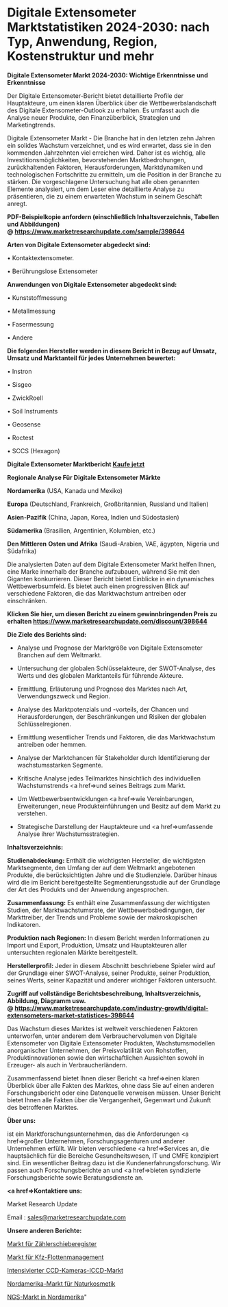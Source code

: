 # Digitale Extensometer Marktstatistiken 2024-2030: nach Typ, Anwendung, Region, Kostenstruktur und mehr

<strong>Digitale Extensometer Markt 2024-2030: Wichtige Erkenntnisse und Erkenntnisse</strong>

Der Digitale Extensometer-Bericht bietet detaillierte Profile der Hauptakteure, um einen klaren Überblick über die Wettbewerbslandschaft des Digitale Extensometer-Outlook zu erhalten. Es umfasst auch die Analyse neuer Produkte, den Finanzüberblick, Strategien und Marketingtrends.

Digitale Extensometer Markt - Die Branche hat in den letzten zehn Jahren ein solides Wachstum verzeichnet, und es wird erwartet, dass sie in den kommenden Jahrzehnten viel erreichen wird. Daher ist es wichtig, alle Investitionsmöglichkeiten, bevorstehenden Marktbedrohungen, zurückhaltenden Faktoren, Herausforderungen, Marktdynamiken und technologischen Fortschritte zu ermitteln, um die Position in der Branche zu stärken. Die vorgeschlagene Untersuchung hat alle oben genannten Elemente analysiert, um dem Leser eine detaillierte Analyse zu präsentieren, die zu einem erwarteten Wachstum in seinem Geschäft anregt.

<strong><b>PDF-Beispielkopie anfordern (einschließlich Inhaltsverzeichnis, Tabellen und Abbildungen) @ </b></strong><strong><a href=https://www.marketresearchupdate.com/sample/398644><strong>https://www.marketresearchupdate.com/sample/398644</u></a></strong></strong>

<strong>Arten von Digitale Extensometer abgedeckt sind:</strong>

• Kontaktextensometer.

• Berührungslose Extensometer

<strong>Anwendungen von Digitale Extensometer abgedeckt sind:</strong>

• Kunststoffmessung

• Metallmessung

• Fasermessung

• Andere

<strong>Die folgenden Hersteller werden in diesem Bericht in Bezug auf Umsatz, Umsatz und Marktanteil für jedes Unternehmen bewertet:</strong>

• Instron

• Sisgeo

• ZwickRoell

• Soil Instruments

• Geosense

• Roctest

• SCCS (Hexagon)

<strong>Digitale Extensometer Marktbericht <a href=https://www.marketresearchupdate.com/buynow/398644>Kaufe jetzt</a></strong>

<strong>Regionale Analyse Für Digitale Extensometer Märkte</strong>

<strong>Nordamerika</strong> (USA, Kanada und Mexiko)

<strong>Europa</strong> (Deutschland, Frankreich, Großbritannien, Russland und Italien)

<strong>Asien-Pazifik</strong> (China, Japan, Korea, Indien und Südostasien)

<strong>Südamerika</strong> (Brasilien, Argentinien, Kolumbien, etc.)

<strong>Den Mittleren</strong> <strong>Osten und Afrika</strong> (Saudi-Arabien, VAE, ägypten, Nigeria und Südafrika)

Die analysierten Daten auf dem Digitale Extensometer Markt helfen Ihnen, eine Marke innerhalb der Branche aufzubauen, während Sie mit den Giganten konkurrieren. Dieser Bericht bietet Einblicke in ein dynamisches Wettbewerbsumfeld. Es bietet auch einen progressiven Blick auf verschiedene Faktoren, die das Marktwachstum antreiben oder einschränken.

<strong>Klicken Sie hier, um diesen Bericht zu einem gewinnbringenden Preis zu erhalten
</strong><strong><a href=https://www.marketresearchupdate.com/discount/398644>https://www.marketresearchupdate.com/discount/398644</b></u></strong></a>

<strong>Die Ziele des Berichts sind:</strong>

- Analyse und Prognose der Marktgröße von Digitale Extensometer Branchen auf dem Weltmarkt.

- Untersuchung der globalen Schlüsselakteure, der SWOT-Analyse, des Werts und des globalen Marktanteils für führende Akteure.

- Ermittlung, Erläuterung und Prognose des Marktes nach Art, Verwendungszweck und Region.

- Analyse des Marktpotenzials und -vorteils, der Chancen und Herausforderungen, der Beschränkungen und Risiken der globalen Schlüsselregionen.

- Ermittlung wesentlicher Trends und Faktoren, die das Marktwachstum antreiben oder hemmen.

- Analyse der Marktchancen für Stakeholder durch Identifizierung der wachstumsstarken Segmente.

- Kritische Analyse jedes Teilmarktes hinsichtlich des individuellen Wachstumstrends <a href=>und</a> seines Beitrags zum Markt.

- Um Wettbewerbsentwicklungen <a href=>wie</a> Vereinbarungen, Erweiterungen, neue Produkteinführungen und Besitz auf dem Markt zu verstehen.

- Strategische Darstellung der Hauptakteure und <a href=>umfas</a>sende Analyse ihrer Wachstumsstrategien.

<strong>Inhaltsverzeichnis:</strong>

<strong>Studienabdeckung:</strong> Enthält die wichtigsten Hersteller, die wichtigsten Marktsegmente, den Umfang der auf dem Weltmarkt angebotenen Produkte, die berücksichtigten Jahre und die Studienziele. Darüber hinaus wird die im Bericht bereitgestellte Segmentierungsstudie auf der Grundlage der Art des Produkts und der Anwendung angesprochen.

<strong>Zusammenfassung:</strong> Es enthält eine Zusammenfassung der wichtigsten Studien, der Marktwachstumsrate, der Wettbewerbsbedingungen, der Markttreiber, der Trends und Probleme sowie der makroskopischen Indikatoren.

<strong>Produktion nach Regionen:</strong> In diesem Bericht werden Informationen zu Import und Export, Produktion, Umsatz und Hauptakteuren aller untersuchten regionalen Märkte bereitgestellt.

<strong>Herstellerprofil:</strong> Jeder in diesem Abschnitt beschriebene Spieler wird auf der Grundlage einer SWOT-Analyse, seiner Produkte, seiner Produktion, seines Werts, seiner Kapazität und anderer wichtiger Faktoren untersucht.

<strong><b>Zugriff auf vollständige Berichtsbeschreibung, Inhaltsverzeichnis, Abbildung, Diagramm usw. @ </b></strong><strong><a href=https://www.marketresearchupdate.com/industry-growth/digital-extensometers-market-statistices-398644>https://www.marketresearchupdate.com/industry-growth/digital-extensometers-market-statistices-398644</a></strong>

Das Wachstum dieses Marktes ist weltweit verschiedenen Faktoren unterworfen, unter anderem dem Verbrauchervolumen von Digitale Extensometer von Digitale Extensometer Produkten, Wachstumsmodellen anorganischer Unternehmen, der Preisvolatilität von Rohstoffen, Produktinnovationen sowie den wirtschaftlichen Aussichten sowohl in Erzeuger- als auch in Verbraucherländern.

Zusammenfassend bietet Ihnen dieser Bericht <a href=>einen</a> klaren Überblick über alle Fakten des Marktes, ohne dass Sie auf einen anderen Forschungsbericht oder eine Datenquelle verweisen müssen. Unser Bericht bietet Ihnen alle Fakten über die Vergangenheit, Gegenwart und Zukunft des betroffenen Marktes.

<strong>Über uns:</strong>

 ist ein Marktforschungsunternehmen, das die Anforderungen <a href=>großer</a> Unternehmen, Forschungsagenturen und anderer Unternehmen erfüllt. Wir bieten verschiedene <a href=>Services</a> an, die hauptsächlich für die Bereiche Gesundheitswesen, IT und CMFE konzipiert sind. Ein wesentlicher Beitrag dazu ist die Kundenerfahrungsforschung. Wir passen auch Forschungsberichte an und <a href=>bieten</a> syndizierte Forschungsberichte sowie Beratungsdienste an.

<strong><a href=>Kontaktiere uns:</a></strong>

Market Research Update

Email : sales@marketresearchupdate.com

<strong>Unsere anderen Berichte:</strong>

<a href=https://www.linkedin.com/pulse/counter-shift-registers-market-2023-trends-new>Markt für Zählerschieberegister</a>

<a href=https://www.linkedin.com/pulse/automotive-fleet-management-market-report-2023>Markt für Kfz-Flottenmanagement</a>

<a href=https://www.linkedin.com/pulse/intensified-ccd-cameras-iccd-market-outlooks>Intensivierter CCD-Kameras-ICCD-Markt</a>

<a href=https://www.linkedin.com/pulse/north-america-natural-cosmetics-market-size-growth-set>Nordamerika-Markt für Naturkosmetik</a>

<a href=https://www.linkedin.com/pulse/north-america-ngs-market-advancing-growth-globally>NGS-Markt in Nordamerika</a>"
